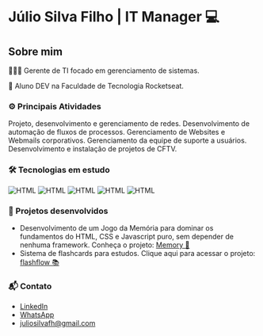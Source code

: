# Júlio Silva Filho | IT Manager 💻
## Sobre mim

👨🏽‍💻 Gerente de TI focado em gerenciamento de sistemas.

📒 Aluno DEV na Faculdade de Tecnologia Rocketseat.

### ⚙️ Principais Atividades
Projeto, desenvolvimento e gerenciamento de redes.
Desenvolvimento de automação de fluxos de processos.
Gerenciamento de Websites e Webmails corporativos.
Gerenciamento da equipe de suporte a usuários.
Desenvolvimento e instalação de projetos de CFTV.

### 🛠 Tecnologias em estudo
![HTML](https://img.shields.io/badge/-React-000?style=flat&logo=react)
![HTML](https://img.shields.io/badge/-Node.js-000?style=flat&logo=node.js)
![HTML](https://img.shields.io/badge/-Javascript-000?style=flat&logo=javascript)
![HTML](https://img.shields.io/badge/-css3-000?style=flat&logo=css)
![HTML](https://img.shields.io/badge/-HTML-000?style=flat&logo=html5)

### 💾 Projetos desenvolvidos
- Desenvolvimento de um Jogo da Memória para dominar os fundamentos do HTML, CSS e Javascript puro, sem depender de nenhuma framework. Conheça o projeto: [Memory 🧠](https://github.com/julio-fh/memory)
- Sistema de flashcards para estudos. Clique aqui para acessar o projeto: [flashflow 📚](https://julio-fh.github.io/studycards/)

### 📬 Contato
- [LinkedIn](https://www.linkedin.com/in/juliosilvafilho/)
- [WhatsApp](https://wa.me/5586994051636)
- juliosilvafh@gmail.com
